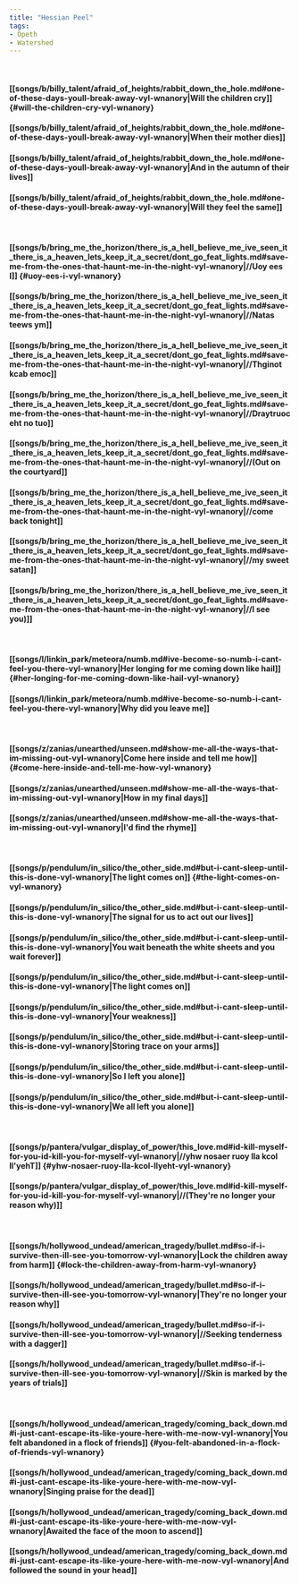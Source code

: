 ```yaml
---
title: "Hessian Peel"
tags:
- Opeth
- Watershed
---
```

&nbsp;
#### [[songs/b/billy_talent/afraid_of_heights/rabbit_down_the_hole.md#one-of-these-days-youll-break-away-vyl-wnanory|Will the children cry]] {#will-the-children-cry-vyl-wnanory}
#### [[songs/b/billy_talent/afraid_of_heights/rabbit_down_the_hole.md#one-of-these-days-youll-break-away-vyl-wnanory|When their mother dies]]
#### [[songs/b/billy_talent/afraid_of_heights/rabbit_down_the_hole.md#one-of-these-days-youll-break-away-vyl-wnanory|And in the autumn of their lives]]
#### [[songs/b/billy_talent/afraid_of_heights/rabbit_down_the_hole.md#one-of-these-days-youll-break-away-vyl-wnanory|Will they feel the same]]
&nbsp;
#### [[songs/b/bring_me_the_horizon/there_is_a_hell_believe_me_ive_seen_it_there_is_a_heaven_lets_keep_it_a_secret/dont_go_feat_lights.md#save-me-from-the-ones-that-haunt-me-in-the-night-vyl-wnanory|//Uoy ees I]] {#uoy-ees-i-vyl-wnanory}
#### [[songs/b/bring_me_the_horizon/there_is_a_hell_believe_me_ive_seen_it_there_is_a_heaven_lets_keep_it_a_secret/dont_go_feat_lights.md#save-me-from-the-ones-that-haunt-me-in-the-night-vyl-wnanory|//Natas teews ym]]
#### [[songs/b/bring_me_the_horizon/there_is_a_hell_believe_me_ive_seen_it_there_is_a_heaven_lets_keep_it_a_secret/dont_go_feat_lights.md#save-me-from-the-ones-that-haunt-me-in-the-night-vyl-wnanory|//Thginot kcab emoc]]
#### [[songs/b/bring_me_the_horizon/there_is_a_hell_believe_me_ive_seen_it_there_is_a_heaven_lets_keep_it_a_secret/dont_go_feat_lights.md#save-me-from-the-ones-that-haunt-me-in-the-night-vyl-wnanory|//Draytruoc eht no tuo]]
#### [[songs/b/bring_me_the_horizon/there_is_a_hell_believe_me_ive_seen_it_there_is_a_heaven_lets_keep_it_a_secret/dont_go_feat_lights.md#save-me-from-the-ones-that-haunt-me-in-the-night-vyl-wnanory|//(Out on the courtyard]]
#### [[songs/b/bring_me_the_horizon/there_is_a_hell_believe_me_ive_seen_it_there_is_a_heaven_lets_keep_it_a_secret/dont_go_feat_lights.md#save-me-from-the-ones-that-haunt-me-in-the-night-vyl-wnanory|//come back tonight]]
#### [[songs/b/bring_me_the_horizon/there_is_a_hell_believe_me_ive_seen_it_there_is_a_heaven_lets_keep_it_a_secret/dont_go_feat_lights.md#save-me-from-the-ones-that-haunt-me-in-the-night-vyl-wnanory|//my sweet satan]]
#### [[songs/b/bring_me_the_horizon/there_is_a_hell_believe_me_ive_seen_it_there_is_a_heaven_lets_keep_it_a_secret/dont_go_feat_lights.md#save-me-from-the-ones-that-haunt-me-in-the-night-vyl-wnanory|//I see you)]]
&nbsp;
#### [[songs/l/linkin_park/meteora/numb.md#ive-become-so-numb-i-cant-feel-you-there-vyl-wnanory|Her longing for me coming down like hail]] {#her-longing-for-me-coming-down-like-hail-vyl-wnanory}
#### [[songs/l/linkin_park/meteora/numb.md#ive-become-so-numb-i-cant-feel-you-there-vyl-wnanory|Why did you leave me]]
&nbsp;
#### [[songs/z/zanias/unearthed/unseen.md#show-me-all-the-ways-that-im-missing-out-vyl-wnanory|Come here inside and tell me how]] {#come-here-inside-and-tell-me-how-vyl-wnanory}
#### [[songs/z/zanias/unearthed/unseen.md#show-me-all-the-ways-that-im-missing-out-vyl-wnanory|How in my final days]]
#### [[songs/z/zanias/unearthed/unseen.md#show-me-all-the-ways-that-im-missing-out-vyl-wnanory|I'd find the rhyme]]
&nbsp;
#### [[songs/p/pendulum/in_silico/the_other_side.md#but-i-cant-sleep-until-this-is-done-vyl-wnanory|The light comes on]] {#the-light-comes-on-vyl-wnanory}
#### [[songs/p/pendulum/in_silico/the_other_side.md#but-i-cant-sleep-until-this-is-done-vyl-wnanory|The signal for us to act out our lives]]
#### [[songs/p/pendulum/in_silico/the_other_side.md#but-i-cant-sleep-until-this-is-done-vyl-wnanory|You wait beneath the white sheets and you wait forever]]
#### [[songs/p/pendulum/in_silico/the_other_side.md#but-i-cant-sleep-until-this-is-done-vyl-wnanory|The light comes on]]
#### [[songs/p/pendulum/in_silico/the_other_side.md#but-i-cant-sleep-until-this-is-done-vyl-wnanory|Your weakness]]
#### [[songs/p/pendulum/in_silico/the_other_side.md#but-i-cant-sleep-until-this-is-done-vyl-wnanory|Storing trace on your arms]]
#### [[songs/p/pendulum/in_silico/the_other_side.md#but-i-cant-sleep-until-this-is-done-vyl-wnanory|So I left you alone]]
#### [[songs/p/pendulum/in_silico/the_other_side.md#but-i-cant-sleep-until-this-is-done-vyl-wnanory|We all left you alone]]
&nbsp;
#### [[songs/p/pantera/vulgar_display_of_power/this_love.md#id-kill-myself-for-you-id-kill-you-for-myself-vyl-wnanory|//yhw nosaer ruoy lla kcol ll'yehT]] {#yhw-nosaer-ruoy-lla-kcol-llyeht-vyl-wnanory}
#### [[songs/p/pantera/vulgar_display_of_power/this_love.md#id-kill-myself-for-you-id-kill-you-for-myself-vyl-wnanory|//(They're no longer your reason why)]]
&nbsp;
#### [[songs/h/hollywood_undead/american_tragedy/bullet.md#so-if-i-survive-then-ill-see-you-tomorrow-vyl-wnanory|Lock the children away from harm]] {#lock-the-children-away-from-harm-vyl-wnanory}
#### [[songs/h/hollywood_undead/american_tragedy/bullet.md#so-if-i-survive-then-ill-see-you-tomorrow-vyl-wnanory|They're no longer your reason why]]
#### [[songs/h/hollywood_undead/american_tragedy/bullet.md#so-if-i-survive-then-ill-see-you-tomorrow-vyl-wnanory|//Seeking tenderness with a dagger]]
#### [[songs/h/hollywood_undead/american_tragedy/bullet.md#so-if-i-survive-then-ill-see-you-tomorrow-vyl-wnanory|//Skin is marked by the years of trials]]
&nbsp;
#### [[songs/h/hollywood_undead/american_tragedy/coming_back_down.md#i-just-cant-escape-its-like-youre-here-with-me-now-vyl-wnanory|You felt abandoned in a flock of friends]] {#you-felt-abandoned-in-a-flock-of-friends-vyl-wnanory}
#### [[songs/h/hollywood_undead/american_tragedy/coming_back_down.md#i-just-cant-escape-its-like-youre-here-with-me-now-vyl-wnanory|Singing praise for the dead]]
#### [[songs/h/hollywood_undead/american_tragedy/coming_back_down.md#i-just-cant-escape-its-like-youre-here-with-me-now-vyl-wnanory|Awaited the face of the moon to ascend]]
#### [[songs/h/hollywood_undead/american_tragedy/coming_back_down.md#i-just-cant-escape-its-like-youre-here-with-me-now-vyl-wnanory|And followed the sound in your head]]
